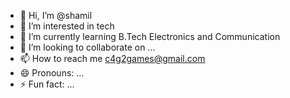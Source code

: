- 👋 Hi, I’m @shamil
- 👀 I’m interested in tech
- 🌱 I’m currently learning B.Tech Electronics and Communication
- 💞️ I’m looking to collaborate on ...
- 📫 How to reach me c4g2games@gmail.com
- 😄 Pronouns: ...
- ⚡ Fun fact: ...

<!---
shamil1355/shamil1355 is a ✨ special ✨ repository because its `README.md` (this file) appears on your GitHub profile.
You can click the Preview link to take a look at your changes.
--->
